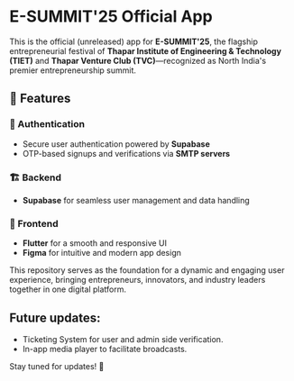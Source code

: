 # E-SUMMIT'25 Official App  

This is the official (unreleased) app for **E-SUMMIT'25**, the flagship entrepreneurial festival of **Thapar Institute of Engineering & Technology (TIET)** and **Thapar Venture Club (TVC)**—recognized as North India's premier entrepreneurship summit.  

## 🚀 Features  

### 🔐 Authentication  
- Secure user authentication powered by **Supabase**  
- OTP-based signups and verifications via **SMTP servers**  

### 🏗 Backend  
- **Supabase** for seamless user management and data handling  

### 🎨 Frontend  
- **Flutter** for a smooth and responsive UI  
- **Figma** for intuitive and modern app design  

This repository serves as the foundation for a dynamic and engaging user experience, bringing entrepreneurs, innovators, and industry leaders together in one digital platform.  


## Future updates:
- Ticketing System for user and admin side verification.
- In-app media player to facilitate broadcasts.

Stay tuned for updates! 🚀
